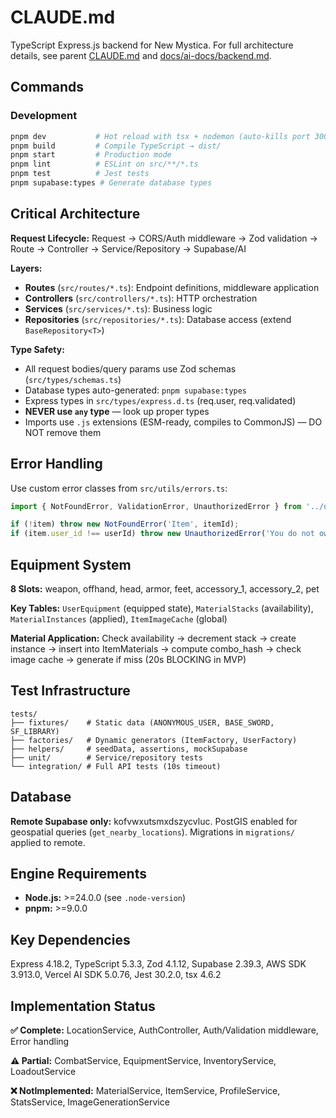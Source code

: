 # CLAUDE.md

TypeScript Express.js backend for New Mystica. For full architecture details, see parent [CLAUDE.md](/CLAUDE.md) and [docs/ai-docs/backend.md](/docs/ai-docs/backend.md).

## Commands

### Development
```bash
pnpm dev           # Hot reload with tsx + nodemon (auto-kills port 3000)
pnpm build         # Compile TypeScript → dist/
pnpm start         # Production mode
pnpm lint          # ESLint on src/**/*.ts
pnpm test          # Jest tests
pnpm supabase:types # Generate database types
```

## Critical Architecture

**Request Lifecycle:** Request → CORS/Auth middleware → Zod validation → Route → Controller → Service/Repository → Supabase/AI

**Layers:**
- **Routes** (`src/routes/*.ts`): Endpoint definitions, middleware application
- **Controllers** (`src/controllers/*.ts`): HTTP orchestration
- **Services** (`src/services/*.ts`): Business logic
- **Repositories** (`src/repositories/*.ts`): Database access (extend `BaseRepository<T>`)

**Type Safety:**
- All request bodies/query params use Zod schemas (`src/types/schemas.ts`)
- Database types auto-generated: `pnpm supabase:types`
- Express types in `src/types/express.d.ts` (req.user, req.validated)
- **NEVER use `any` type** — look up proper types
- Imports use `.js` extensions (ESM-ready, compiles to CommonJS) — DO NOT remove them

## Error Handling

Use custom error classes from `src/utils/errors.ts`:
```typescript
import { NotFoundError, ValidationError, UnauthorizedError } from '../utils/errors.js';

if (!item) throw new NotFoundError('Item', itemId);
if (item.user_id !== userId) throw new UnauthorizedError('You do not own this item');
```

## Equipment System

**8 Slots:** weapon, offhand, head, armor, feet, accessory_1, accessory_2, pet

**Key Tables:** `UserEquipment` (equipped state), `MaterialStacks` (availability), `MaterialInstances` (applied), `ItemImageCache` (global)

**Material Application:** Check availability → decrement stack → create instance → insert into ItemMaterials → compute combo_hash → check image cache → generate if miss (20s BLOCKING in MVP)

## Test Infrastructure

```
tests/
├── fixtures/    # Static data (ANONYMOUS_USER, BASE_SWORD, SF_LIBRARY)
├── factories/   # Dynamic generators (ItemFactory, UserFactory)
├── helpers/     # seedData, assertions, mockSupabase
├── unit/        # Service/repository tests
└── integration/ # Full API tests (10s timeout)
```

## Database

**Remote Supabase only:** kofvwxutsmxdszycvluc. PostGIS enabled for geospatial queries (`get_nearby_locations`). Migrations in `migrations/` applied to remote.

## Engine Requirements

- **Node.js:** >=24.0.0 (see `.node-version`)
- **pnpm:** >=9.0.0

## Key Dependencies

Express 4.18.2, TypeScript 5.3.3, Zod 4.1.12, Supabase 2.39.3, AWS SDK 3.913.0, Vercel AI SDK 5.0.76, Jest 30.2.0, tsx 4.6.2

## Implementation Status

**✅ Complete:** LocationService, AuthController, Auth/Validation middleware, Error handling

**⚠️ Partial:** CombatService, EquipmentService, InventoryService, LoadoutService

**❌ NotImplemented:** MaterialService, ItemService, ProfileService, StatsService, ImageGenerationService

